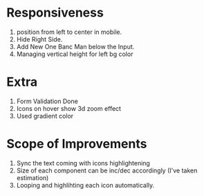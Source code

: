 # Responsiveness

1. position from left to center in mobile.
2. Hide Right Side.
3. Add New One Banc Man below the Input.
4. Managing vertical height for left bg color

# Extra

1. Form Validation Done
2. Icons on hover show 3d zoom effect
3. Used gradient color

# Scope of Improvements

1. Sync the text coming with icons highlightening
2. Size of each component can be inc/dec accordingly (I've taken estimation)
3. Looping and highlihting each icon automatically.
